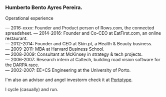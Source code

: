 ### Humberto Bento Ayres Pereira.

Operational experience

— 2016-xxxx: Founder and Product person of Rows.com, the connected spreadsheet.
— 2014-2016: Founder and Co-CEO at EatFirst.com, an online restaurant.  
— 2012-2014: Founder and CEO at Skin.pt, a Health & Beauty business.  
— 2009-2011: MBA at Harvard Business School.  
— 2008-2009: Consultant at McKinsey in strategy & tech projects.  
— 2006-2007: Research intern at Caltech, building road vision software for the DARPA race.  
— 2002-2007: EE+CS Engineering at the University of Porto.  

I'm also an advisor and angel investorm check it at [Portotype](https://portotype.com).

I cycle (casually) and run.